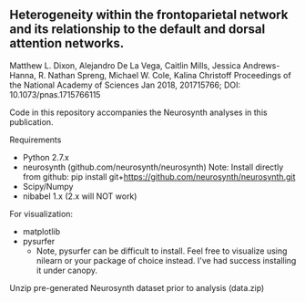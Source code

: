 ## Heterogeneity within the frontoparietal network and its relationship to the default and dorsal attention networks.

Matthew L. Dixon, Alejandro De La Vega, Caitlin Mills, Jessica Andrews-Hanna, R. Nathan Spreng, Michael W. Cole, Kalina Christoff
Proceedings of the National Academy of Sciences Jan 2018, 201715766; DOI: 10.1073/pnas.1715766115

Code in this repository accompanies the Neurosynth analyses in this publication. 

Requirements

- Python 2.7.x 
- neurosynth (github.com/neurosynth/neurosynth)
 Note: Install directly from github: pip install git+https://github.com/neurosynth/neurosynth.git
- Scipy/Numpy
- nibabel 1.x (2.x will NOT work)

For visualization:

- matplotlib
- pysurfer
  - Note, pysurfer can be difficult to install. Feel free to visualize using nilearn or your package of choice instead. I've had success installing it under canopy.

Unzip pre-generated Neurosynth dataset prior to analysis (data.zip)
